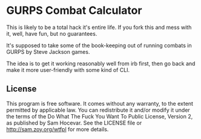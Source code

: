 # GURPS Combat Calculator

This is likely to be a total hack it's entire life. If you fork this and mess
with it, well, have fun, but no guarantees.

It's supposed to take some of the book-keeping out of running combats in GURPS
by Steve Jackson games.

The idea is to get it working reasonably well from irb first, then go back and
make it more user-friendly with some kind of CLI.

## License

This program is free software. It comes without any warranty, to the extent
permitted by applicable law. You can redistribute it and/or modify it under the
terms of the Do What The Fuck You Want To Public License, Version 2, as
published by Sam Hocevar. See the LICENSE file or http://sam.zoy.org/wtfpl for
more details.
